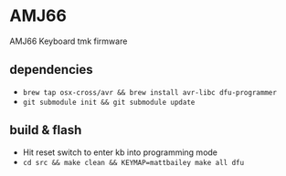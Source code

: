 # AMJ66
AMJ66 Keyboard tmk firmware

## dependencies

* `brew tap osx-cross/avr && brew install avr-libc dfu-programmer`
* `git submodule init && git submodule update`

## build & flash

* Hit reset switch to enter kb into programming mode
* `cd src && make clean && KEYMAP=mattbailey make all dfu`
